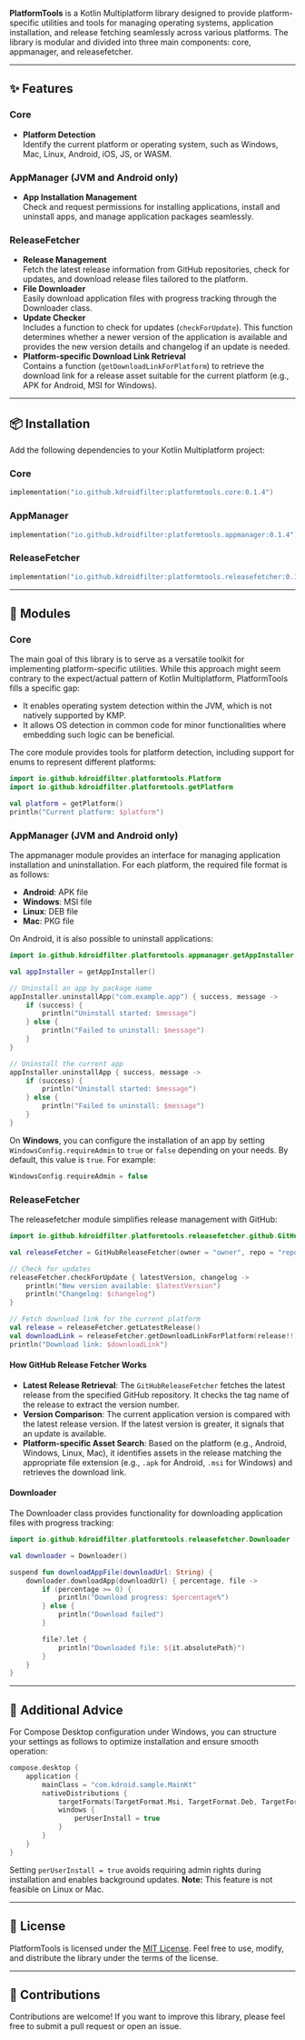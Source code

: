 **PlatformTools** is a Kotlin Multiplatform library designed to provide platform-specific utilities and tools for managing operating systems, application installation, and release fetching seamlessly across various platforms. The library is modular and divided into three main components: core, appmanager, and releasefetcher.

---

## ✨ Features

### Core

- **Platform Detection**\
  Identify the current platform or operating system, such as Windows, Mac, Linux, Android, iOS, JS, or WASM.

### AppManager (JVM and Android only)

- **App Installation Management**\
  Check and request permissions for installing applications, install and uninstall apps, and manage application packages seamlessly.

### ReleaseFetcher

- **Release Management**\
  Fetch the latest release information from GitHub repositories, check for updates, and download release files tailored to the platform.
- **File Downloader**\
  Easily download application files with progress tracking through the Downloader class.
- **Update Checker**\
  Includes a function to check for updates (`checkForUpdate`). This function determines whether a newer version of the application is available and provides the new version details and changelog if an update is needed.
- **Platform-specific Download Link Retrieval**\
  Contains a function (`getDownloadLinkForPlatform`) to retrieve the download link for a release asset suitable for the current platform (e.g., APK for Android, MSI for Windows).

---

## 📦 Installation

Add the following dependencies to your Kotlin Multiplatform project:

### Core

```kotlin
implementation("io.github.kdroidfilter:platformtools.core:0.1.4")
```

### AppManager

```kotlin
implementation("io.github.kdroidfilter:platformtools.appmanager:0.1.4")
```

### ReleaseFetcher

```kotlin
implementation("io.github.kdroidfilter:platformtools.releasefetcher:0.1.4")
```

---

## 🌟 Modules

### Core

The main goal of this library is to serve as a versatile toolkit for implementing platform-specific utilities. While this approach might seem contrary to the expect/actual pattern of Kotlin Multiplatform, PlatformTools fills a specific gap:

- It enables operating system detection within the JVM, which is not natively supported by KMP.
- It allows OS detection in common code for minor functionalities where embedding such logic can be beneficial.

The core module provides tools for platform detection, including support for enums to represent different platforms:

```kotlin
import io.github.kdroidfilter.platformtools.Platform
import io.github.kdroidfilter.platformtools.getPlatform

val platform = getPlatform()
println("Current platform: $platform")
```

### AppManager (JVM and Android only)

The appmanager module provides an interface for managing application installation and uninstallation. For each platform, the required file format is as follows:

- **Android**: APK file
- **Windows**: MSI file
- **Linux**: DEB file
- **Mac**: PKG file

On Android, it is also possible to uninstall applications:

```kotlin
import io.github.kdroidfilter.platformtools.appmanager.getAppInstaller

val appInstaller = getAppInstaller()

// Uninstall an app by package name
appInstaller.uninstallApp("com.example.app") { success, message ->
    if (success) {
        println("Uninstall started: $message")
    } else {
        println("Failed to uninstall: $message")
    }
}

// Uninstall the current app
appInstaller.uninstallApp { success, message ->
    if (success) {
        println("Uninstall started: $message")
    } else {
        println("Failed to uninstall: $message")
    }
}
```

On **Windows**, you can configure the installation of an app by setting `WindowsConfig.requireAdmin` to `true` or `false` depending on your needs. By default, this value is `true`. For example:

```kotlin
WindowsConfig.requireAdmin = false 
```

### ReleaseFetcher

The releasefetcher module simplifies release management with GitHub:

```kotlin
import io.github.kdroidfilter.platformtools.releasefetcher.github.GitHubReleaseFetcher

val releaseFetcher = GitHubReleaseFetcher(owner = "owner", repo = "repo")

// Check for updates
releaseFetcher.checkForUpdate { latestVersion, changelog ->
    println("New version available: $latestVersion")
    println("Changelog: $changelog")
}

// Fetch download link for the current platform
val release = releaseFetcher.getLatestRelease()
val downloadLink = releaseFetcher.getDownloadLinkForPlatform(release!!)
println("Download link: $downloadLink")
```

#### How GitHub Release Fetcher Works

- **Latest Release Retrieval**: The `GitHubReleaseFetcher` fetches the latest release from the specified GitHub repository. It checks the tag name of the release to extract the version number.
- **Version Comparison**: The current application version is compared with the latest release version. If the latest version is greater, it signals that an update is available.
- **Platform-specific Asset Search**: Based on the platform (e.g., Android, Windows, Linux, Mac), it identifies assets in the release matching the appropriate file extension (e.g., `.apk` for Android, `.msi` for Windows) and retrieves the download link.

#### Downloader

The Downloader class provides functionality for downloading application files with progress tracking:

```kotlin
import io.github.kdroidfilter.platformtools.releasefetcher.Downloader

val downloader = Downloader()

suspend fun downloadAppFile(downloadUrl: String) {
    downloader.downloadApp(downloadUrl) { percentage, file ->
        if (percentage >= 0) {
            println("Download progress: $percentage%")
        } else {
            println("Download failed")
        }

        file?.let {
            println("Downloaded file: ${it.absolutePath}")
        }
    }
}
```

---

## 🛌 Additional Advice

For Compose Desktop configuration under Windows, you can structure your settings as follows to optimize installation and ensure smooth operation:

```kotlin
compose.desktop {
    application {
        mainClass = "com.kdroid.sample.MainKt"
        nativeDistributions {
            targetFormats(TargetFormat.Msi, TargetFormat.Deb, TargetFormat.Pkg)
            windows {
                perUserInstall = true
            }
        }
    }
}
```

Setting `perUserInstall = true` avoids requiring admin rights during installation and enables background updates. **Note:** This feature is not feasible on Linux or Mac.

---

## 🛒 License

PlatformTools is licensed under the [MIT License](https://opensource.org/licenses/MIT). Feel free to use, modify, and distribute the library under the terms of the license.

---

## 🤝 Contributions

Contributions are welcome! If you want to improve this library, please feel free to submit a pull request or open an issue.

